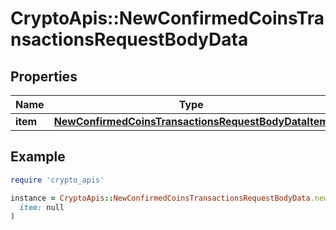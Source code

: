 # CryptoApis::NewConfirmedCoinsTransactionsRequestBodyData

## Properties

| Name | Type | Description | Notes |
| ---- | ---- | ----------- | ----- |
| **item** | [**NewConfirmedCoinsTransactionsRequestBodyDataItem**](NewConfirmedCoinsTransactionsRequestBodyDataItem.md) |  |  |

## Example

```ruby
require 'crypto_apis'

instance = CryptoApis::NewConfirmedCoinsTransactionsRequestBodyData.new(
  item: null
)
```

